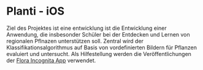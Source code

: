# Planti - iOS

Ziel des Projektes ist eine entwicklung ist die Entwicklung einer Anwendung, die insbesonder Schüler bei der Entdecken und Lernen von regionalen Pflnazen unterstützen soll. Zentral wird der Klassifikationsalgorithmus auf Basis von vordefinierten Bildern für Pflanzen evaluiert und untersucht. Als Hilfestellung werden die Veröffentlichungen der [Flora Incognita App](https://floraincognita.com/de/publikationen/) verwendet.
